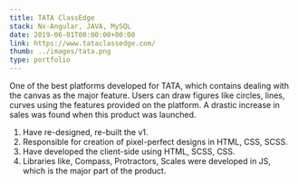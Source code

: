 ```yaml
---
title: TATA ClassEdge
stack: Nx-Angular, JAVA, MySQL
date: 2019-06-01T00:00:00+00:00
link: https://www.tataclassedge.com/
thumb: ../images/tata.png
type: portfolio
---
```


One of the best platforms developed for TATA, which contains dealing with the canvas as the major feature. Users can draw figures like circles, lines, curves using the features provided on the platform.
A drastic increase in sales was found when this product was launched.

1. Have re-designed, re-built the v1.
2. Responsible for creation of pixel-perfect designs in HTML, CSS, SCSS.
3. Have developed the client-side using HTML, SCSS, CSS.
4. Libraries like, Compass, Protractors, Scales were developed in JS, which is the major part of the product.